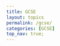 ```yaml
---
title: GCSE
layout: topics
permalink: /gcse/
categories: [GCSE]
top_nav: true;
---
```


<!-- Use the section headings below to access the notes and other resources on these topics for GCSE Computer Science. -->